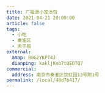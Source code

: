 ```yaml
---
title: 广福源小笼汤包
date: 2021-04-21 20:00:00
article: false
tags:
  - 小吃
  - 秦淮区
  - 夫子庙
external:
  amap: B0G2YKPT4J
  dianping: kakljKob7tQEOTQ7
commercial:
  address: 南京市秦淮区饮虹园13号附1号
permalink: /local/48d7b417/
---
```


<Infobox/>